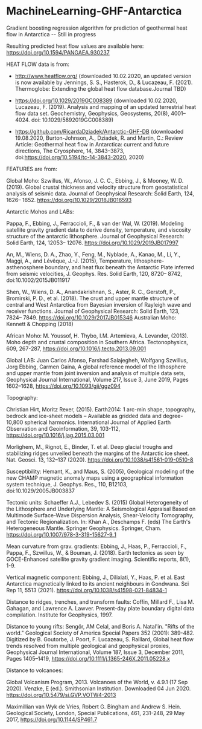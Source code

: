# MachineLearning-GHF-Antarctica
Gradient boosting regression algorithm for prediction of geothermal heat flow in Antarctica
-- Still in progress

Resulting predicted heat flow values are available here:
https://doi.org/10.1594/PANGAEA.930237


HEAT FLOW data is from:

- http://www.heatflow.org/ (downloaded  10.02.2020, an updated version is now available by Jennings, S. S., Hasterok, D., & Lucazeau, F. (2021). Thermoglobe: Extending the global heat flow database.Journal TBD)

- https://doi.org/10.1029/2019GC008389 (downloaded  10.02.2020, Lucazeau, F. (2019). Analysis and mapping of an updated terrestrial heat flow data set. Geochemistry, Geophysics, Geosystems, 20(8), 4001–4024. doi: 10.1029/5892019GC008389)

- https://github.com/RicardaDziadek/Antarctic-GHF-DB (downloaded  19.08.2020, Burton-Johnson, A., Dziadek, R. and Martin, C.: Review Article: Geothermal heat flow in Antarctica: current and future directions, The Cryosphere, 14, 3843–3873, doi:https://doi.org/10.5194/tc-14-3843-2020, 2020)



FEATURES are from:

Global Moho: Szwillus, W., Afonso, J. C. C., Ebbing, J., & Mooney, W. D. (2019). Global crustal thickness and velocity structure from geostatistical analysis of seismic data. Journal of Geophysical Research: Solid Earth, 124, 1626– 1652. https://doi.org/10.1029/2018JB016593


Antarctic Mohos and LABs:

Pappa, F., Ebbing, J., Ferraccioli, F., & van der Wal, W. (2019). Modeling satellite gravity gradient data to derive density, temperature, and viscosity structure of the antarctic lithosphere. Journal of Geophysical Research: Solid Earth, 124, 12053– 12076. https://doi.org/10.1029/2019JB017997


An, M., Wiens, D. A., Zhao, Y., Feng, M., Nyblade, A., Kanao, M., Li, Y., Maggi, A., and Lévêque, J.-J. (2015), Temperature, lithosphere-asthenosphere boundary, and heat flux beneath the Antarctic Plate inferred from seismic velocities, J. Geophys. Res. Solid Earth, 120, 8720– 8742, doi:10.1002/2015JB011917

Shen, W., Wiens, D. A., Anandakrishnan, S., Aster, R. C., Gerstoft, P., Bromirski, P. D., et al. (2018). The crust and upper mantle structure of central and West Antarctica from Bayesian inversion of Rayleigh wave and receiver functions. Journal of Geophysical Research: Solid Earth, 123, 7824– 7849. https://doi.org/10.1029/2017JB015346
Australian Moho: Kennett & Chopping (2018)


African Moho: M. Youssof, H. Thybo, I.M. Artemieva, A. Levander, (2013). Moho depth and crustal composition in Southern Africa. Tectonophysics, 609, 267-287, https://doi.org/10.1016/j.tecto.2013.09.001


Global LAB: Juan Carlos Afonso, Farshad Salajegheh, Wolfgang Szwillus, Jorg Ebbing, Carmen Gaina, A global reference model of the lithosphere and upper mantle from joint inversion and analysis of multiple data sets, Geophysical Journal International, Volume 217, Issue 3, June 2019, Pages 1602–1628, https://doi.org/10.1093/gji/ggz094


Topography:

Christian Hirt, Moritz Rexer, (2015). Earth2014: 1 arc-min shape, topography, bedrock and ice-sheet models – Available as gridded data and degree-10,800 spherical harmonics. International Journal of Applied Earth Observation and Geoinformation, 39, 103-112, https://doi.org/10.1016/j.jag.2015.03.001

Morlighem, M., Rignot, E., Binder, T. et al. Deep glacial troughs and stabilizing ridges unveiled beneath the margins of the Antarctic ice sheet. Nat. Geosci. 13, 132–137 (2020). https://doi.org/10.1038/s41561-019-0510-8

Susceptibility: Hemant, K., and Maus, S. (2005), Geological modeling of the new CHAMP magnetic anomaly maps using a geographical information system technique, J. Geophys. Res., 110, B12103, doi:10.1029/2005JB003837


Tectonic units: Schaeffer A.J., Lebedev S. (2015) Global Heterogeneity of the Lithosphere and Underlying Mantle: A Seismological Appraisal Based on Multimode Surface-Wave Dispersion Analysis, Shear-Velocity Tomography, and Tectonic Regionalization. In: Khan A., Deschamps F. (eds) The Earth's Heterogeneous Mantle. Springer Geophysics. Springer, Cham. https://doi.org/10.1007/978-3-319-15627-9_1


Mean curvature from grav. gradients: Ebbing, J., Haas, P., Ferraccioli, F., Pappa, F., Szwillus, W., & Bouman, J. (2018). Earth tectonics as seen by GOCE-Enhanced satellite gravity gradient imaging. Scientific reports, 8(1), 1-9.


Vertical magnetic component: Ebbing, J., Dilixiati, Y., Haas, P. et al. East Antarctica magnetically linked to its ancient neighbours in Gondwana. Sci Rep 11, 5513 (2021). https://doi.org/10.1038/s41598-021-84834-1


Distance to ridges, trenches, and transform faults: Coffin, Millard F., Lisa M. Gahagan, and Lawrence A. Lawver. Present-day plate boundary digital data compilation. Institute for Geophysics, 1997.

Distance to young rifts: Sengör, AM Celal, and Boris A. Natal'in. "Rifts of the world." Geological Society of America Special Papers 352 (2001): 389-482. Digitized by B. Goutorbe, J. Poort, F. Lucazeau, S. Raillard, Global heat flow trends resolved from multiple geological and geophysical proxies, Geophysical Journal International, Volume 187, Issue 3, December 2011, Pages 1405–1419, https://doi.org/10.1111/j.1365-246X.2011.05228.x


Distance to volcanoes:

Global Volcanism Program, 2013. Volcanoes of the World, v. 4.9.1 (17 Sep 2020). Venzke, E (ed.). Smithsonian Institution. Downloaded 04 Jun 2020. https://doi.org/10.5479/si.GVP.VOTW4-2013

Maximillian van Wyk de Vries, Robert G. Bingham and Andrew S. Hein. Geological Society, London, Special Publications, 461, 231-248, 29 May 2017, https://doi.org/10.1144/SP461.7
